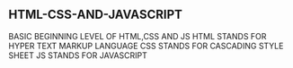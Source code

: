 ## HTML-CSS-AND-JAVASCRIPT ##
BASIC BEGINNING LEVEL OF HTML,CSS AND JS
HTML STANDS FOR HYPER TEXT MARKUP LANGUAGE
CSS STANDS FOR CASCADING STYLE SHEET
JS STANDS FOR JAVASCRIPT
